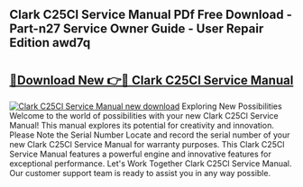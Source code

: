 ## Clark C25Cl Service Manual PDf Free Download - Part-n27 Service Owner Guide - User Repair Edition awd7q

# <h2><a href="http://bc60490.oget.top/?id=Clark+C25Cl+Service+Manual">🔗Download New 👉🔴 Clark C25Cl Service Manual</a></h2>

[![Clark C25Cl Service Manual new download](https://i.imgur.com/5g1atiW.png)](http://bc60490.oget.top/?id=Clark+C25Cl+Service+Manual)
Exploring New Possibilities Welcome to the world of possibilities with your new Clark C25Cl Service Manual! This manual explores its potential for creativity and innovation. Please Note the Serial Number Locate and record the serial number of your new Clark C25Cl Service Manual for warranty purposes. This Clark C25Cl Service Manual features a powerful engine and innovative features for exceptional performance. Let's Work Together Clark C25Cl Service Manual. Our customer support team is ready to assist you in any way possible.
